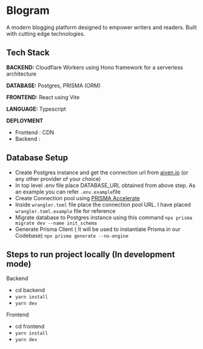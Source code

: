 
# Blogram

A modern blogging platform designed to empower writers and readers. Built with cutting edge technologies. 

## Tech Stack

**BACKEND:** Cloudflare Workers using Hono framework for a serverless architecture

**DATABASE:** Postgres, PRISMA (ORM)

**FRONTEND:** React using Vite

**LANGUAGE:** Typescript

**DEPLOYMENT**
- Frontend : CDN
- Backend : 

## Database Setup

- Create Postgres instance and get the connection url from [aiven.io](https://aiven.io/) (or any other provider of your choice)
- In top level .env file place DATABASE_URL obtained from above step. As an example you can refer `.env.example`file
- Create Connection pool using [PRISMA Accelerate](https://www.prisma.io/data-platform/accelerate)
- Inside `wrangler.toml` file place the connection pool URL. I have placed `wrangler.toml.example` file for reference
- Migrate database to Postgres instance using this command `npx prisma migrate dev --name init_schema`
- Generate Prisma Client ( It will be used to instantiate Prisma in our Codebase) `npx prisma generate --no-engine`


## Steps to run project locally (In development mode)

Backend 
- cd backend
- `yarn install`
- `yarn dev`

Frontend
- cd frontend
- `yarn install`
- `yarn dev`

